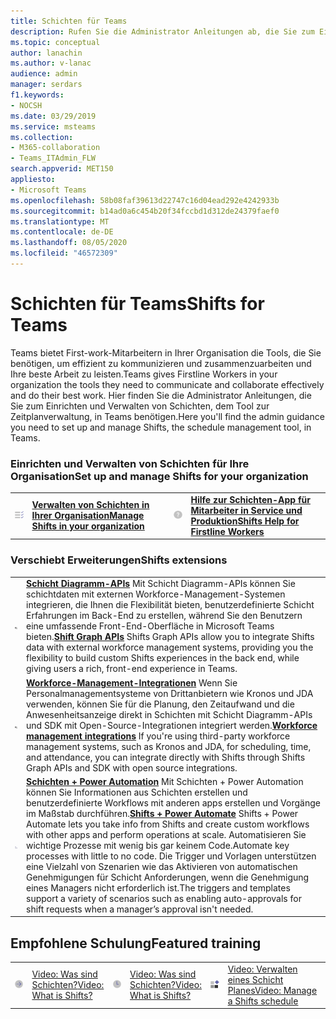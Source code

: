 ```yaml
---
title: Schichten für Teams
description: Rufen Sie die Administrator Anleitungen ab, die Sie zum Einrichten und Verwalten von Schichten, dem Tool zur Zeitplanverwaltung, in Teams benötigen.
ms.topic: conceptual
author: lanachin
ms.author: v-lanac
audience: admin
manager: serdars
f1.keywords:
- NOCSH
ms.date: 03/29/2019
ms.service: msteams
ms.collection:
- M365-collaboration
- Teams_ITAdmin_FLW
search.appverid: MET150
appliesto:
- Microsoft Teams
ms.openlocfilehash: 58b08faf39613d22747c16d04ead292e4242933b
ms.sourcegitcommit: b14ad0a6c454b20f34fccbd1d312de24379faef0
ms.translationtype: MT
ms.contentlocale: de-DE
ms.lasthandoff: 08/05/2020
ms.locfileid: "46572309"
---
```

# <a name="shifts-for-teams"></a><span data-ttu-id="ff843-103">Schichten für Teams</span><span class="sxs-lookup"><span data-stu-id="ff843-103">Shifts for Teams</span></span>

<span data-ttu-id="ff843-104">Teams bietet First-work-Mitarbeitern in Ihrer Organisation die Tools, die Sie benötigen, um effizient zu kommunizieren und zusammenzuarbeiten und Ihre beste Arbeit zu leisten.</span><span class="sxs-lookup"><span data-stu-id="ff843-104">Teams gives Firstline Workers in your organization the tools they need to communicate and collaborate effectively and do their best work.</span></span> <span data-ttu-id="ff843-105">Hier finden Sie die Administrator Anleitungen, die Sie zum Einrichten und Verwalten von Schichten, dem Tool zur Zeitplanverwaltung, in Teams benötigen.</span><span class="sxs-lookup"><span data-stu-id="ff843-105">Here you'll find the admin guidance you need to set up and manage Shifts, the schedule management tool, in Teams.</span></span>

### <a name="set-up-and-manage-shifts-for-your-organization"></a><span data-ttu-id="ff843-106">Einrichten und Verwalten von Schichten für Ihre Organisation</span><span class="sxs-lookup"><span data-stu-id="ff843-106">Set up and manage Shifts for your organization</span></span>

|               |               |               |               |
| ------------- | ------------- | ------------- | ------------- |
|![Aufgaben-Checkliste – Planung – Teams](../media/task-checklist-planning-teams-small.svg) | <span data-ttu-id="ff843-108">**[Verwalten von Schichten in Ihrer Organisation](/microsoftteams/expand-teams-across-your-org/shifts/manage-the-shifts-app-for-your-organization-in-teams)**</span><span class="sxs-lookup"><span data-stu-id="ff843-108">**[Manage Shifts in your organization](/microsoftteams/expand-teams-across-your-org/shifts/manage-the-shifts-app-for-your-organization-in-teams)**</span></span> |![Design](../media/Help-small.svg)  | <span data-ttu-id="ff843-110">**[Hilfe zur Schichten-App für Mitarbeiter in Service und Produktion](https://support.office.com/article/apps-and-services-cc1fba57-9900-4634-8306-2360a40c665b#PickTab=Specific_apps)**</span><span class="sxs-lookup"><span data-stu-id="ff843-110">**[Shifts Help for Firstline Workers](https://support.office.com/article/apps-and-services-cc1fba57-9900-4634-8306-2360a40c665b#PickTab=Specific_apps)**</span></span> |

### <a name="shifts-extensions"></a><span data-ttu-id="ff843-111">Verschiebt Erweiterungen</span><span class="sxs-lookup"><span data-stu-id="ff843-111">Shifts extensions</span></span>

|               |               |
| ------------- | ------------- |
| ![API](../media/api-small.svg) | <span data-ttu-id="ff843-113">**[Schicht Diagramm-APIs](/graph/api/resources/shift?view=graph-rest-1.0)** Mit Schicht Diagramm-APIs können Sie schichtdaten mit externen Workforce-Management-Systemen integrieren, die Ihnen die Flexibilität bieten, benutzerdefinierte Schicht Erfahrungen im Back-End zu erstellen, während Sie den Benutzern eine umfassende Front-End-Oberfläche in Microsoft Teams bieten.</span><span class="sxs-lookup"><span data-stu-id="ff843-113">**[Shift Graph APIs](/graph/api/resources/shift?view=graph-rest-1.0)** Shifts Graph APIs allow you to integrate Shifts data with external workforce management systems, providing you the flexibility to build custom Shifts experiences in the back end, while giving users a rich, front-end experience in Teams.</span></span>             |
| ![API](../media/api-small.svg) | <span data-ttu-id="ff843-115">**[Workforce-Management-Integrationen](https://github.com/OfficeDev/Microsoft-Teams-Shifts-WFM-Connectors)** Wenn Sie Personalmanagementsysteme von Drittanbietern wie Kronos und JDA verwenden, können Sie für die Planung, den Zeitaufwand und die Anwesenheitsanzeige direkt in Schichten mit Schicht Diagramm-APIs und SDK mit Open-Source-Integrationen integriert werden.</span><span class="sxs-lookup"><span data-stu-id="ff843-115">**[Workforce management integrations](https://github.com/OfficeDev/Microsoft-Teams-Shifts-WFM-Connectors)** If you're using third-party workforce management systems, such as Kronos and JDA, for scheduling, time, and attendance, you can integrate directly with Shifts through Shifts Graph APIs and SDK with open source integrations.</span></span> |
| ![API](../media/process-flow-teams-small.svg) | <span data-ttu-id="ff843-117">**[Schichten + Power Automation](https://github.com/OfficeDev/Microsoft-Teams-Shifts-Power-Automate-Templates)** Mit Schichten + Power Automation können Sie Informationen aus Schichten erstellen und benutzerdefinierte Workflows mit anderen apps erstellen und Vorgänge im Maßstab durchführen.</span><span class="sxs-lookup"><span data-stu-id="ff843-117">**[Shifts + Power Automate](https://github.com/OfficeDev/Microsoft-Teams-Shifts-Power-Automate-Templates)** Shifts + Power Automate lets you take info from Shifts and create custom workflows with other apps and perform operations at scale.</span></span> <span data-ttu-id="ff843-118">Automatisieren Sie wichtige Prozesse mit wenig bis gar keinem Code.</span><span class="sxs-lookup"><span data-stu-id="ff843-118">Automate key processes with little to no code.</span></span> <span data-ttu-id="ff843-119">Die Trigger und Vorlagen unterstützen eine Vielzahl von Szenarien wie das Aktivieren von automatischen Genehmigungen für Schicht Anforderungen, wenn die Genehmigung eines Managers nicht erforderlich ist.</span><span class="sxs-lookup"><span data-stu-id="ff843-119">The triggers and templates support a variety of scenarios such as enabling auto-approvals for shift requests when a manager’s approval isn't needed.</span></span> |

## <a name="featured-training"></a><span data-ttu-id="ff843-120">Empfohlene Schulung</span><span class="sxs-lookup"><span data-stu-id="ff843-120">Featured training</span></span>

|               |               |               |               |               |               |
| ------------- | ------------- | ------------- | ------------- | ------------- | ------------- |
| ![Pfeil-rechts-2-Teams](../media/arrow-right-2-teams-small.svg)  |  [<span data-ttu-id="ff843-122">Video: Was sind Schichten?</span><span class="sxs-lookup"><span data-stu-id="ff843-122">Video: What is Shifts?</span></span>](https://support.office.com/article/what-is-shifts-f8efe6e4-ddb3-4d23-b81b-bb812296b821) |![Clock-Teams](../media/clock-teams-small.svg)  |  [<span data-ttu-id="ff843-124">Video: Was sind Schichten?</span><span class="sxs-lookup"><span data-stu-id="ff843-124">Video: What is Shifts?</span></span>](https://support.office.com/article/create-a-shifts-schedule-2b94ca38-36db-4a1c-8fee-f8f0fec9a984) |![Blöcke – Teams](../media/blocks-teams-small.svg)  |  [<span data-ttu-id="ff843-126">Video: Verwalten eines Schicht Planes</span><span class="sxs-lookup"><span data-stu-id="ff843-126">Video: Manage a Shifts schedule</span></span>](https://support.office.com/article/manage-a-shifts-schedule-63acda7b-ea39-441a-b1c6-c404a72e79f7) |
